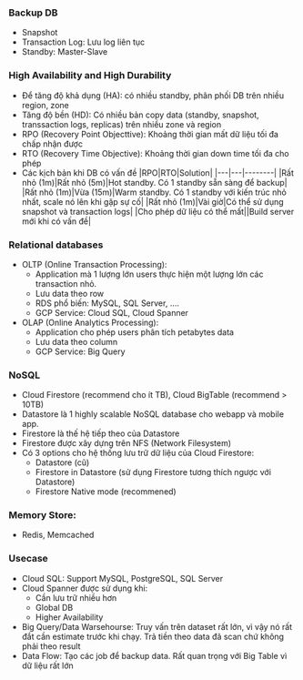 ### Backup DB
* Snapshot
* Transaction Log: Lưu log liên tục
* Standby: Master-Slave

### High Availability and High Durability
* Để tăng độ khả dụng (HA): có nhiều standby, phân phối DB trên nhiều region, zone
* Tăng độ bền (HD): Có nhiều bản copy data (standby, snapshot, transsaction logs, replicas) trên nhiều zone và region
* RPO (Recovery Point Objecttive): Khoảng thời gian mất dữ liệu tối đa chấp nhận được
* RTO (Recovery Time Objective): Khoảng thời gian down time tối đa cho phép
* Các kịch bản khi DB có vấn đề
  |RPO|RTO|Solution|
  |---|---|--------|
  |Rất nhỏ (1m)|Rất nhỏ (5m)|Hot standby. Có 1 standby sẵn sàng để backup|
  |Rất nhỏ (1m)|Vừa (15m)|Warm standby. Có 1 standby với kiến trúc nhỏ nhất, scale nó lên khi gặp sự cố|
  |Rất nhỏ (1m)|Vài giờ|Có thể sử dụng snapshot và transaction logs|
  |Cho phép dữ liệu có thể mất||Build server mới khi có vấn đề|
  
### Relational databases
* OLTP (Online Transaction Processing): 
  * Application mà 1 lượng lớn users thực hiện một lượng lớn các transaction nhỏ.
  * Lưu data theo row
  * RDS phổ biến: MySQL, SQL Server, ....
  * GCP Service: Cloud SQL, Cloud Spanner
* OLAP (Online Analytics Processing):
  * Application cho phép users phân tích petabytes data
  * Lưu data theo column
  * GCP Service: Big Query

### NoSQL 
* Cloud Firestore (recommend cho ít TB), Cloud BigTable (recommend > 10TB)
* Datastore là 1 highly scalable NoSQL database cho webapp và mobile app.
* Firestore là thế hệ tiếp theo của Datastore
* Firestore được xây dựng trên NFS (Network Filesystem)
* Có 3 options cho hệ thống lưu trữ dữ liệu của Cloud Firestore:
  * Datastore (cũ)
  * Firestore in Datastore (sử dụng Firestore tương thích ngược với Datastore)
  * Firestore Native mode (recommened)

### Memory Store: 
* Redis, Memcached

### Usecase
* Cloud SQL: Support MySQL, PostgreSQL, SQL Server
* Cloud Spanner được sử dụng khi:
  * Cần lưu trữ nhiều hơn
  * Global DB
  * Higher Availability
* Big Query/Data Warsehourse: Truy vấn trên dataset rất lớn, vì vậy nó rất đắt cần estimate trước khi chạy. Trả tiền theo data đã scan chứ không phải theo result
* Data Flow: Tạo các job để backup data. Rất quan trọng với Big Table vì dữ liệu rất lớn
